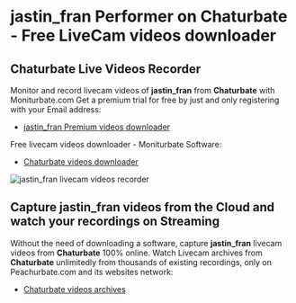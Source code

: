 # jastin_fran Performer on Chaturbate - Free LiveCam videos downloader

## Chaturbate Live Videos Recorder

Monitor and record livecam videos of **jastin_fran** from **Chaturbate** with Moniturbate.com
Get a premium trial for free by just and only registering with your Email address:
* [jastin_fran Premium videos downloader](https://moniturbate.com/request-demo-licence-key.html)

Free livecam videos downloader - Moniturbate Software:
* [Chaturbate videos downloader](https://moniturbate.com/moniturbate-download-software.html)

![jastin_fran livecam videos recorder](https://peachurnet.com/templates/moniturbate-software.png)


## Capture jastin_fran videos from the Cloud and watch your recordings on Streaming

Without the need of downloading a software, capture **jastin_fran** livecam videos from **Chaturbate** 100% online.
Watch Livecam archives from **Chaturbate** unlimitedly from thousands of existing recordings, only on Peachurbate.com and its websites network:
* [Chaturbate videos archives](https://peachurnet.com/)